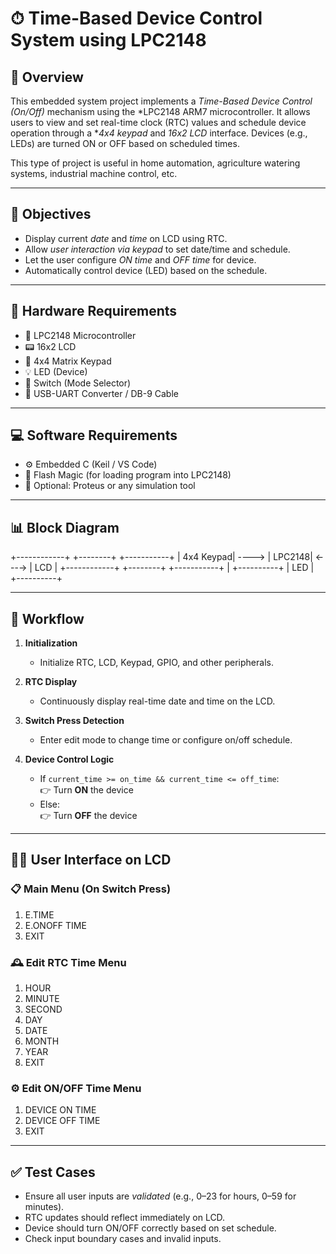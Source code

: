 # ⏱ Time-Based Device Control System using LPC2148

## 📘 Overview

This embedded system project implements a *Time-Based Device Control (On/Off)* mechanism using the *LPC2148 ARM7 microcontroller. It allows users to view and set real-time clock (RTC) values and schedule device operation through a **4x4 keypad* and *16x2 LCD* interface. Devices (e.g., LEDs) are turned ON or OFF based on scheduled times.

This type of project is useful in home automation, agriculture watering systems, industrial machine control, etc.

---

## 🎯 Objectives

- Display current *date* and *time* on LCD using RTC.
- Allow *user interaction via keypad* to set date/time and schedule.
- Let the user configure *ON time* and *OFF time* for device.
- Automatically control device (LED) based on the schedule.

---

## 🧰 Hardware Requirements

- 🧠 LPC2148 Microcontroller
- 📟 16x2 LCD
- 🔢 4x4 Matrix Keypad
- 💡 LED (Device)
- 🔘 Switch (Mode Selector)
- 🔌 USB-UART Converter / DB-9 Cable

---

## 💻 Software Requirements

- ⚙ Embedded C (Keil / VS Code)
- 🚀 Flash Magic (for loading program into LPC2148)
- 🧪 Optional: Proteus or any simulation tool

---

## 📊 Block Diagram


+------------+       +--------+        +-----------+
|  4x4 Keypad| ----> | LPC2148| <----> |    LCD    |
+------------+       +--------+        +-----------+
                           |
                      +----------+
                      |   LED    |
                      +----------+

---

## 🔄 Workflow

1. **Initialization**  
   - Initialize RTC, LCD, Keypad, GPIO, and other peripherals.

2. **RTC Display**  
   - Continuously display real-time date and time on the LCD.

3. **Switch Press Detection**  
   - Enter edit mode to change time or configure on/off schedule.

4. **Device Control Logic**  
   - If `current_time >= on_time && current_time <= off_time`:  
     👉 Turn **ON** the device  
   - Else:  
     👉 Turn **OFF** the device  

---

## 🧑‍💻 User Interface on LCD

### 📋 Main Menu (On Switch Press)


1. E.TIME  
2. E.ONOFF TIME  
3. EXIT


### 🕰 Edit RTC Time Menu


1. HOUR  
2. MINUTE  
3. SECOND  
4. DAY  
5. DATE  
6. MONTH  
7. YEAR  
8. EXIT


### ⚙ Edit ON/OFF Time Menu


1. DEVICE ON TIME  
2. DEVICE OFF TIME  
3. EXIT
---

## ✅ Test Cases

- Ensure all user inputs are *validated* (e.g., 0–23 for hours, 0–59 for minutes).
- RTC updates should reflect immediately on LCD.
- Device should turn ON/OFF correctly based on set schedule.
- Check input boundary cases and invalid inputs.
